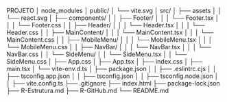 PROJETO
│ node_modules
│ public/
│ └── vite.svg 
│ src/
│ ├── assets 
│ │   └── react.svg 
│ ├── components/
│ │ ├── Footer/
│ │ │   └── Footer.tsx
│ │ │   └── Footer.css
│ │ ├── Header/
│ │ │   └── Header.tsx
│ │ │   └── Header.css
│ │ ├── MainContent/
│ │ │   └── MainContent.tsx
│ │ │   └── MainContent.css
│ │ ├── MobileMenu/
│ │ │   └── MobileMenu.tsx
│ │ │   └── MobileMenu.css
│ │ ├── NavBar/
│ │ │   └── NavBar.tsx
│ │ │   └── NavBar.css
│ │ └── SideMenu/
│ │     └── SideMenu.tsx
│ │     └── SideMenu.css
│ ├── App.css
│ ├── App.tsx
│ ├── index.css
│ ├── main.tsx
│ └── vite-env.d.ts
│ ├── package.json
│ │ ├── .eslintrc.cjs
│ │ ├── tsconfig.app.json
│ │ ├── tsconfig.json
│ │ ├── tsconfig.node.json
│ │ ├── vite.config.ts
├── .gitignore
├── index.html
├── package-lock.json
├── R-Estrutura.md
├── R-GitHub.md
└── README.md
